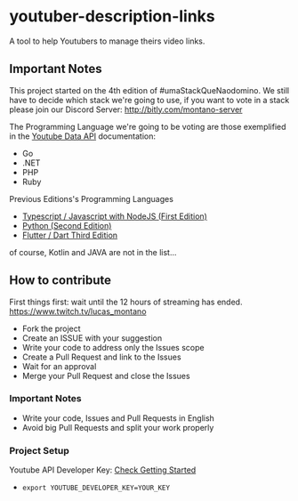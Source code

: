 # youtuber-description-links
A tool to help Youtubers to manage theirs video links.

## Important Notes
This project started on the 4th edition of #umaStackQueNaodomino. We still have to decide which stack we're going to use, if you want to vote in a stack please join our Discord Server: http://bitly.com/montano-server

The Programming Language we're going to be voting are those exemplified in the [Youtube Data API](https://developers.google.com/youtube/v3/code_samples/apps-script) documentation:
- Go
- .NET
- PHP
- Ruby

Previous Editions's Programming Languages
- [Typescript / Javascript with NodeJS (First Edition)](https://github.com/lucasmontano/twitch)
- [Python (Second Edition)](https://github.com/lucasmontano/magic-link)
- [Flutter / Dart Third Edition](https://github.com/lucasmontano/learn-tech)

of course, Kotlin and JAVA are not in the list...

## How to contribute
First things first: wait until the 12 hours of streaming has ended.
https://www.twitch.tv/lucas_montano

- Fork the project
- Create an ISSUE with your suggestion
- Write your code to address only the Issues scope
- Create a Pull Request and link to the Issues
- Wait for an approval
- Merge your Pull Request and close the Issues

### Important Notes
- Write your code, Issues and Pull Requests in English
- Avoid big Pull Requests and split your work properly

### Project Setup
Youtube API Developer Key: [Check Getting Started](https://developers.google.com/youtube/v3/getting-started)
- `export YOUTUBE_DEVELOPER_KEY=YOUR_KEY`
